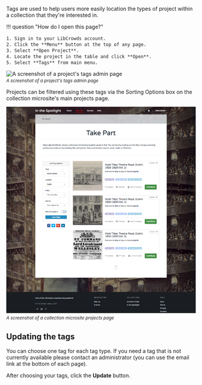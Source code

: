 Tags are used to help users more easily location the types of project within a
collection that they're interested in.

!!! question "How do I open this page?"

    1. Sign in to your LibCrowds account.
    2. Click the **Menu** button at the top of any page.
    3. Select **Open Project**.
    4. Locate the project in the table and click **Open**.
    5. Select **Tags** from main menu.

![A screenshot of a project's tags admin page](/assets/img/project/tags.png?raw=true)
<br><small>*A screenshot of a project's tags admin page*</small>

Projects can be filtered using these tags via the Sorting Options box on the
collection microsite's main projects page.

![A screenshot of a collection microsite projects page](/assets/img/collection-projects.png?raw=true)
<br><small>*A screenshot of a collection microsite projects page*</small>

## Updating the tags

You can choose one tag for each tag type. If you need a tag that is not
currently available please contact an administrator (you can use the email
link at the bottom of each page).

After choosing your tags, click the **Update** button.
